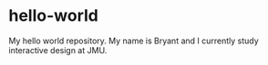 # hello-world
My hello world repository.
My name is Bryant and I currently study interactive design at JMU.
